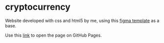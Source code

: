# cryptocurrency

Website developed with css and html5 by me, using this [figma template](https://www.figma.com/file/u9HRSMemuCF12EVNp2Dnj7/Cryptocurrency-Landing-Page-(Community)?node-id=0%3A1) as a base.

Use this [link](https://robso-creator.github.io/crytocurrency/) to open the page on GitHub Pages.